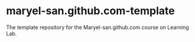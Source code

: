 # maryel-san.github.com-template
The template repository for the Maryel-san.github.com course on Learning Lab.
